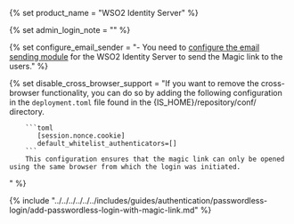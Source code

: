 {% set product_name = "WSO2 Identity Server" %}

{% set admin_login_note = "" %}

{% set configure_email_sender = "- You need to [configure the email sending module](../../../deploy/configure/email-sending-module) for the WSO2 Identity Server to send the Magic link to the users." %}

{% set disable_cross_browser_support = "If you want to remove the cross-browser functionality, you can do so by adding the following configuration in the `deployment.toml` file found in the {IS_HOME}/repository/conf/ directory.

        ```toml
           [session.nonce.cookie]
           default_whitelist_authenticators=[] 
        ```
        This configuration ensures that the magic link can only be opened using the same browser from which the login was initiated.
" %}

{% include "../../../../../../includes/guides/authentication/passwordless-login/add-passwordless-login-with-magic-link.md" %}


